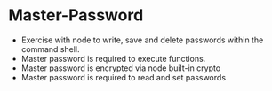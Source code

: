 # Master-Password

- Exercise with node to write, save and delete passwords within the command shell.
- Master password is required to execute functions.
- Master password is encrypted via node built-in crypto
- Master password is required to read and set passwords
